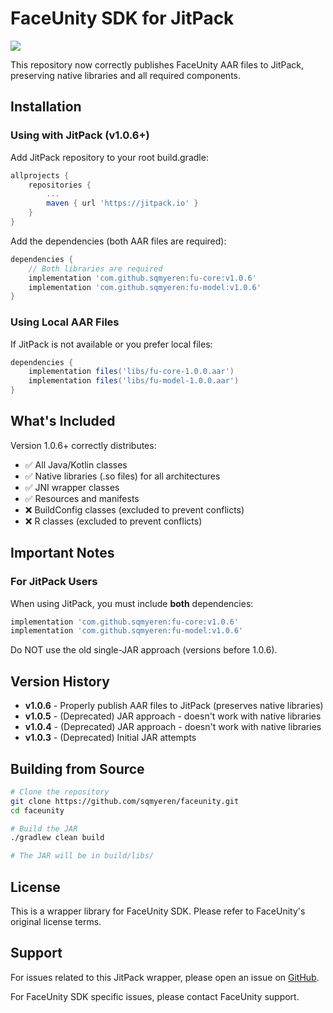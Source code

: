 # FaceUnity SDK for JitPack

[![](https://jitpack.io/v/sqmyeren/faceunity.svg)](https://jitpack.io/#sqmyeren/faceunity)

This repository now correctly publishes FaceUnity AAR files to JitPack, preserving native libraries and all required components.

## Installation

### Using with JitPack (v1.0.6+)

Add JitPack repository to your root build.gradle:

```gradle
allprojects {
    repositories {
        ...
        maven { url 'https://jitpack.io' }
    }
}
```

Add the dependencies (both AAR files are required):

```gradle
dependencies {
    // Both libraries are required
    implementation 'com.github.sqmyeren:fu-core:v1.0.6'
    implementation 'com.github.sqmyeren:fu-model:v1.0.6'
}
```

### Using Local AAR Files

If JitPack is not available or you prefer local files:

```gradle
dependencies {
    implementation files('libs/fu-core-1.0.0.aar')
    implementation files('libs/fu-model-1.0.0.aar')
}
```

## What's Included

Version 1.0.6+ correctly distributes:
- ✅ All Java/Kotlin classes
- ✅ Native libraries (.so files) for all architectures
- ✅ JNI wrapper classes
- ✅ Resources and manifests
- ❌ BuildConfig classes (excluded to prevent conflicts)
- ❌ R classes (excluded to prevent conflicts)

## Important Notes

### For JitPack Users

When using JitPack, you must include **both** dependencies:
```gradle
implementation 'com.github.sqmyeren:fu-core:v1.0.6'
implementation 'com.github.sqmyeren:fu-model:v1.0.6'
```

Do NOT use the old single-JAR approach (versions before 1.0.6).

## Version History

- **v1.0.6** - Properly publish AAR files to JitPack (preserves native libraries)
- **v1.0.5** - (Deprecated) JAR approach - doesn't work with native libraries
- **v1.0.4** - (Deprecated) JAR approach - doesn't work with native libraries
- **v1.0.3** - (Deprecated) Initial JAR attempts

## Building from Source

```bash
# Clone the repository
git clone https://github.com/sqmyeren/faceunity.git
cd faceunity

# Build the JAR
./gradlew clean build

# The JAR will be in build/libs/
```

## License

This is a wrapper library for FaceUnity SDK. Please refer to FaceUnity's original license terms.

## Support

For issues related to this JitPack wrapper, please open an issue on [GitHub](https://github.com/sqmyeren/faceunity/issues).

For FaceUnity SDK specific issues, please contact FaceUnity support.
